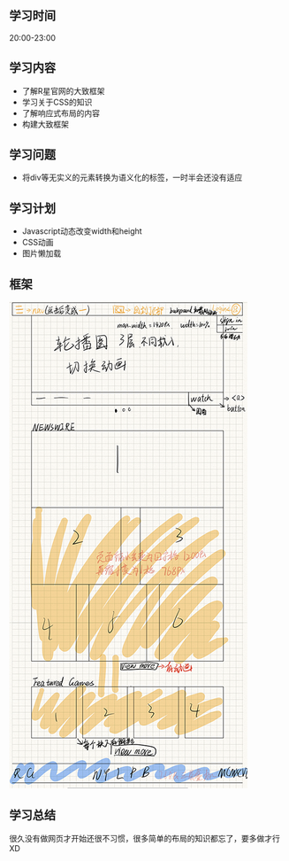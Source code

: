 ## 学习时间
20:00-23:00

## 学习内容
* 了解R星官网的大致框架
* 学习关于CSS的知识
* 了解响应式布局的内容
* 构建大致框架

## 学习问题
* 将div等无实义的元素转换为语义化的标签，一时半会还没有适应

## 学习计划
* Javascript动态改变width和height
* CSS动画
* 图片懒加载

## 框架
![网页框架](framework.png)
## 学习总结
很久没有做网页才开始还很不习惯，很多简单的布局的知识都忘了，要多做才行XD